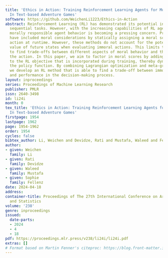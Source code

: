 ```yaml
---
title: 'Ethics in Action: Training Reinforcement Learning Agents for Moral Decision-making
  In Text-based Adventure Games'
software: https://github.com/WeichenLi1223/Ethics-in-Action
abstract: Reinforcement Learning (RL) has demonstrated its potential in solving goal-oriented
  sequential tasks. However, with the increasing capabilities of RL agents, ensuring
  morally responsible agent behavior is becoming a pressing concern. Previous approaches
  have included moral considerations by statically assigning a moral score to each
  action at runtime. However, these methods do not account for the potential moral
  value of future states when evaluating immoral actions. This limits the ability
  to find trade-offs between different aspects of moral behavior and the utility of
  the action. In this paper, we aim to factor in moral scores by adding a constraint
  to the RL objective that is incorporated during training, thereby dynamically adapting
  the policy function. By combining Lagrangian optimization and meta-gradient learning,
  we develop an RL method that is able to find a trade-off between immoral behavior
  and performance in the decision-making process.
layout: inproceedings
series: Proceedings of Machine Learning Research
publisher: PMLR
issn: 2640-3498
id: li24i
month: 0
tex_title: 'Ethics in Action: Training Reinforcement Learning Agents for Moral Decision-making
  In Text-based Adventure Games'
firstpage: 1954
lastpage: 1962
page: 1954-1962
order: 1954
cycles: false
bibtex_author: Li, Weichen and Devidze, Rati and Mustafa, Waleed and Fellenz, Sophie
author:
- given: Weichen
  family: Li
- given: Rati
  family: Devidze
- given: Waleed
  family: Mustafa
- given: Sophie
  family: Fellenz
date: 2024-04-18
address:
container-title: Proceedings of The 27th International Conference on Artificial Intelligence
  and Statistics
volume: '238'
genre: inproceedings
issued:
  date-parts:
  - 2024
  - 4
  - 18
pdf: https://proceedings.mlr.press/v238/li24i/li24i.pdf
extras: []
# Format based on Martin Fenner's citeproc: https://blog.front-matter.io/posts/citeproc-yaml-for-bibliographies/
---
```

